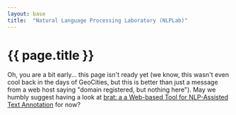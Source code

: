 ```yaml
---
layout: base
title:  "Natural Language Processing Laboratory (NLPLab)"
---
```


# {{ page.title }} #

Oh, you are a bit early... this page isn't ready yet (we know, this wasn't
even cool back in the days of GeoCities, but this is better than just a
message from a web host saying "domain registered, but nothing here").
May we humbly suggest having a look at [brat: a a Web-based Tool
for NLP-Assisted Text Annotation](http://brat.nlplab.org) for now?
